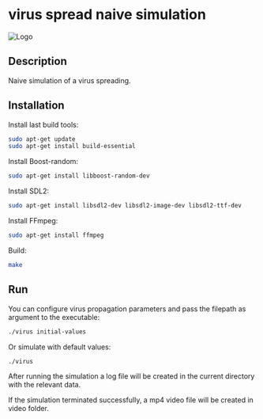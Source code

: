 # virus spread naive simulation

![Logo](logo.gif)

## Description
Naive simulation of a virus spreading.

## Installation
Install last build tools:
```bash
sudo apt-get update
sudo apt-get install build-essential
```

Install Boost-random:
```bash
sudo apt-get install libboost-random-dev
```

Install SDL2:
```bash
sudo apt-get install libsdl2-dev libsdl2-image-dev libsdl2-ttf-dev
```

Install FFmpeg:
```bash
sudo apt-get install ffmpeg
```

Build:
```bash
make
```

## Run
You can configure virus propagation parameters and pass the filepath as argument to the executable:
```bash
./virus initial-values
```
Or simulate with default values:
```bash
./virus
```

After running the simulation a log file will be created in the current directory with the relevant data.

If the simulation terminated successfully, a mp4 video file will be created in video folder.
